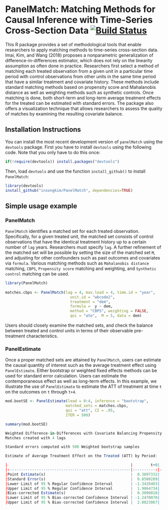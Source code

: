# PanelMatch: Matching Methods for Causal Inference with Time-Series Cross-Section Data [![Build Status](https://travis-ci.org/insongkim/PanelMatch.svg?branch=master)](https://travis-ci.org/insongkim/PanelMatch)

This R package provides a set of methodological tools that enable
researchers to apply matching methods to time-series cross-section
data.  Imai, Kim, and Wang (2018) proposes a nonparametric
generalization of difference-in-differences estimator, which does not
rely on the linearity assumption as often done in
practice. Researchers first select a method of matching each treated
observation from a given unit in a particular time period with control
observations from other units in the same time period that have a
similar treatment and covariate history.  These methods include
standard matching methods based on propensity score and Mahalanobis
distance as well as weighting methods such as synthetic controls.
Once matching is done, both short-term and long-term average treatment
effects for the treated can be estimated with standard errors.  The
package also offers a visualization technique that allows researchers
to assess the quality of matches by examining the resulting covariate
balance.


Installation Instructions
-------------------------

<!-- `panelMatch` is available on CRAN and can be installed using: -->

<!-- ``` r -->
<!-- install.packages("panelMatch") -->
<!-- ``` -->

You can install the most recent development version of `panelMatch` using the `devtools` package. First you have to install `devtools` using the following code. Note that you only have to do this once:

``` r
if(!require(devtools)) install.packages("devtools")
```

Then, load `devtools` and use the function `install_github()` to install `PanelMatch`:

``` r
library(devtools)
install_github("insongkim/PanelMatch", dependencies=TRUE)
```


Simple usage example
-------------------------

### PanelMatch

`PanelMatch` identifies a matched set for each treated
 observation. Specifically, for a given treated unit, the matched set
 consists of control observations that have the identical treatment
 history up to a certain number of `lag` years. Researchers must
 specify `lag`. A further refinement of the matched set will be
 possible by setting the size of the matched set `M`, and adjusting
 for other confounders such as past outcomes and covariates via
 `formula`. Various matching methods such as `Mahalanobis distance`
 matching, `CBPS`, `Propensity score` matching and weighting, and
 `Synthetic control` matching can be used.

``` r
library(PanelMatch)
 
matches.cbps <- PanelMatch(lag = 4, max.lead = 4, time.id = "year",
	                         unit.id = "wbcode2",
                             treatment = "dem",
                             formula =  y ~ dem,
                             method = "CBPS", weighting = FALSE,
                             qoi = "ate",  M = 5, data = dem)
```							

Users should closely examine the matched sets, and check the balance
between treated and control units in terms of their observable
pre-treatment characteristics.

### PanelEstimate

Once a proper matched sets are attained by `PanelMatch`, users can
estimate the causal quantity of interest such as the average
treatment effect using `PanelEstimate`. Either bootstrap or weighted
fixed effects methods can be used for standard error
calculation. Users can estimate the contemporaneous effect as well as
long-term effects. In this example, we illustrate the use of
`PanelEstimate` to estimate the ATT of treatment at time `t` on the
outcomes on `t` through `t+4`.

```r
mod.bootSE <- PanelEstimate(lead = 0:4, inference = "bootstrap",
                           matched_sets = matches.cbps,
                           qoi = "att", CI = .95,
                           ITER = 500)

summary(mod.bootSE)

Weighted Difference-in-Differences with Covariate Balancing Propensity Score
Matches created with 4 lags

Standard errors computed with 500 Weighted bootstrap samples

Estimate of Average Treatment Effect on the Treated (ATT) by Period:

|                                                       |        t+0|        t+1|        t+2|        t+3|        t+4|
|:------------------------------------------------------|----------:|----------:|----------:|----------:|----------:|
|Point Estimate(s)                                      |  0.3697332|  1.9657985|  3.0537125|  4.1564464|  4.1361189|
|Standard Error(s)                                      |  0.8580289|  1.3487225|  1.7604525|  2.1510657|  2.5481439|
|Lower Limit of 95 % Regular Confidence Interval        | -1.3428403| -0.6863441| -0.4301161|  0.0415114| -0.5597593|
|Upper Limit of 95 % Regular Confidence Interval        |  1.9864734|  4.5182535|  6.8135019|  8.6022466|  9.6319008|
|Bias-corrected Estimate(s)                             |  0.3890818|  1.9662642|  3.0584442|  4.1538121|  4.1586525|
|Lower Limit of 95 % Bias-corrected Confidence Interval | -1.2470070| -0.5866564| -0.7060769| -0.2893537| -1.3596630|
|Upper Limit of 95 % Bias-corrected Confidence Interval |  2.0823067|  4.6179412|  6.5375412|  8.2713815|  8.8319971|
```
